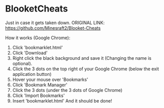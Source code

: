 # BlooketCheats
Just in case it gets taken down. ORIGINAL LINK: https://github.com/Minesraft2/Blooket-Cheats

How it works (Google Chrome):
1. Click 'bookmarklet.html'
2. Click 'Download'
3. Right click the black background and save it (Changing the name is optional).
4. Click the 3 dots on the top right of your Google Chrome (below the exit application button)
5. Hover your mouse over 'Bookmarks'
6. Click 'Bookmark Manager'
7. Click the 3 dots (under the 3 dots of Google Chrome)
8. Click 'Import Bookmarks'
9. Insert 'bookmarklet.html'
And it should be done!
